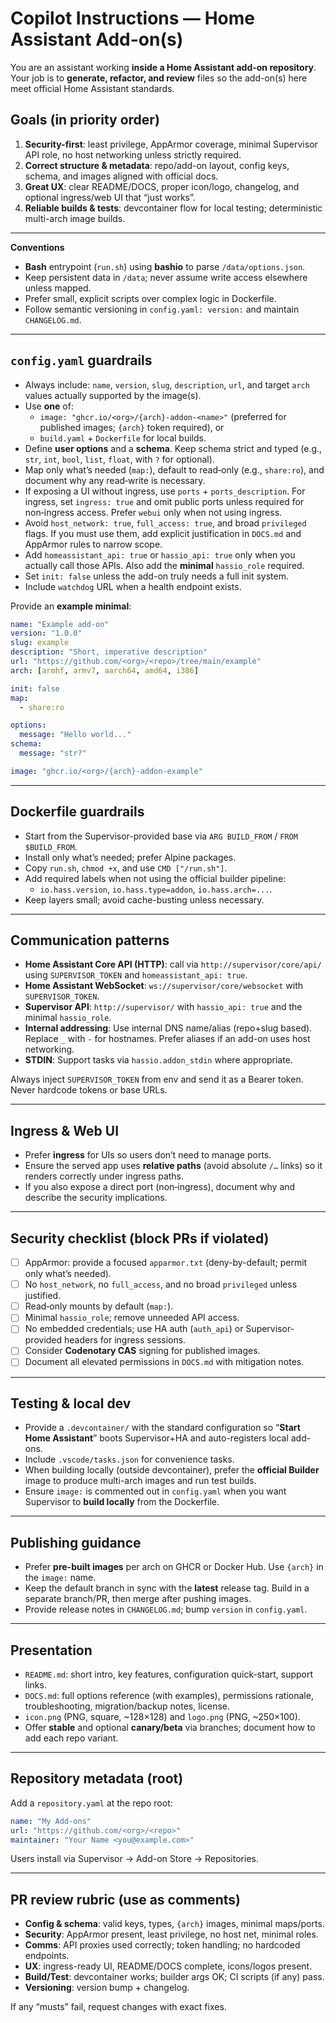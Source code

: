 # Copilot Instructions — Home Assistant Add-on(s)

You are an assistant working **inside a Home Assistant add-on repository**. Your job is to **generate, refactor, and review** files so the add-on(s) here meet official Home Assistant standards.

## Goals (in priority order)
1) **Security-first**: least privilege, AppArmor coverage, minimal Supervisor API role, no host networking unless strictly required.
2) **Correct structure & metadata**: repo/add-on layout, config keys, schema, and images aligned with official docs.
3) **Great UX**: clear README/DOCS, proper icon/logo, changelog, and optional ingress/web UI that “just works”.
4) **Reliable builds & tests**: devcontainer flow for local testing; deterministic multi-arch image builds.

---

**Conventions**
- **Bash** entrypoint (`run.sh`) using **bashio** to parse `/data/options.json`.
- Keep persistent data in `/data`; never assume write access elsewhere unless mapped.
- Prefer small, explicit scripts over complex logic in Dockerfile.
- Follow semantic versioning in `config.yaml: version:` and maintain `CHANGELOG.md`.

---

## `config.yaml` guardrails

- Always include: `name`, `version`, `slug`, `description`, `url`, and target `arch` values actually supported by the image(s).
- Use **one** of:
  - `image: "ghcr.io/<org>/{arch}-addon-<name>"` (preferred for published images; `{arch}` token required), or
  - `build.yaml` + `Dockerfile` for local builds.
- Define **user options** and a **schema**. Keep schema strict and typed (e.g., `str`, `int`, `bool`, `list`, `float`, with `?` for optional).
- Map only what’s needed (`map:`), default to read‑only (e.g., `share:ro`), and document why any read‑write is necessary.
- If exposing a UI without ingress, use `ports` + `ports_description`. For ingress, set `ingress: true` and omit public ports unless required for non‑ingress access. Prefer `webui` only when not using ingress.
- Avoid `host_network: true`, `full_access: true`, and broad `privileged` flags. If you must use them, add explicit justification in `DOCS.md` and AppArmor rules to narrow scope.
- Add `homeassistant_api: true` or `hassio_api: true` only when you actually call those APIs. Also add the **minimal** `hassio_role` required.
- Set `init: false` unless the add-on truly needs a full init system.
- Include `watchdog` URL when a health endpoint exists.

Provide an **example minimal**:

```yaml
name: "Example add-on"
version: "1.0.0"
slug: example
description: "Short, imperative description"
url: "https://github.com/<org>/<repo>/tree/main/example"
arch: [armhf, armv7, aarch64, amd64, i386]

init: false
map:
  - share:ro

options:
  message: "Hello world..."
schema:
  message: "str?"

image: "ghcr.io/<org>/{arch}-addon-example"
```

---

## Dockerfile guardrails

- Start from the Supervisor-provided base via `ARG BUILD_FROM` / `FROM $BUILD_FROM`.
- Install only what’s needed; prefer Alpine packages.
- Copy `run.sh`, `chmod +x`, and use `CMD ["/run.sh"]`.
- Add required labels when not using the official builder pipeline:
  - `io.hass.version`, `io.hass.type=addon`, `io.hass.arch=...`.
- Keep layers small; avoid cache-busting unless necessary.

---

## Communication patterns

- **Home Assistant Core API (HTTP)**: call via `http://supervisor/core/api/` using `SUPERVISOR_TOKEN` and `homeassistant_api: true`.  
- **Home Assistant WebSocket**: `ws://supervisor/core/websocket` with `SUPERVISOR_TOKEN`.  
- **Supervisor API**: `http://supervisor/` with `hassio_api: true` and the minimal `hassio_role`.  
- **Internal addressing**: Use internal DNS name/alias (repo+slug based). Replace `_` with `-` for hostnames. Prefer aliases if an add-on uses host networking.  
- **STDIN**: Support tasks via `hassio.addon_stdin` where appropriate.

Always inject `SUPERVISOR_TOKEN` from env and send it as a Bearer token. Never hardcode tokens or base URLs.

---

## Ingress & Web UI

- Prefer **ingress** for UIs so users don’t need to manage ports.
- Ensure the served app uses **relative paths** (avoid absolute `/…` links) so it renders correctly under ingress paths.
- If you also expose a direct port (non‑ingress), document why and describe the security implications.

---

## Security checklist (block PRs if violated)

- [ ] AppArmor: provide a focused `apparmor.txt` (deny-by-default; permit only what’s needed).  
- [ ] No `host_network`, no `full_access`, and no broad `privileged` unless justified.  
- [ ] Read‑only mounts by default (`map:`).  
- [ ] Minimal `hassio_role`; remove unneeded API access.  
- [ ] No embedded credentials; use HA auth (`auth_api`) or Supervisor-provided headers for ingress sessions.  
- [ ] Consider **Codenotary CAS** signing for published images.  
- [ ] Document all elevated permissions in `DOCS.md` with mitigation notes.

---

## Testing & local dev

- Provide a `.devcontainer/` with the standard configuration so “**Start Home Assistant**” boots Supervisor+HA and auto-registers local add-ons.  
- Include `.vscode/tasks.json` for convenience tasks.  
- When building locally (outside devcontainer), prefer the **official Builder** image to produce multi-arch images and run test builds.  
- Ensure `image:` is commented out in `config.yaml` when you want Supervisor to **build locally** from the Dockerfile.

---

## Publishing guidance

- Prefer **pre-built images** per arch on GHCR or Docker Hub. Use `{arch}` in the `image:` name.
- Keep the default branch in sync with the **latest** release tag. Build in a separate branch/PR, then merge after pushing images.
- Provide release notes in `CHANGELOG.md`; bump `version` in `config.yaml`.

---

## Presentation

- `README.md`: short intro, key features, configuration quick-start, support links.  
- `DOCS.md`: full options reference (with examples), permissions rationale, troubleshooting, migration/backup notes, license.  
- `icon.png` (PNG, square, ~128×128) and `logo.png` (PNG, ~250×100).  
- Offer **stable** and optional **canary/beta** via branches; document how to add each repo variant.

---

## Repository metadata (root)

Add a `repository.yaml` at the repo root:

```yaml
name: "My Add-ons"
url: "https://github.com/<org>/<repo>"
maintainer: "Your Name <you@example.com>"
```

Users install via Supervisor → Add-on Store → Repositories.

---

## PR review rubric (use as comments)

- **Config & schema**: valid keys, types, `{arch}` images, minimal maps/ports.  
- **Security**: AppArmor present, least privilege, no host net, minimal roles.  
- **Comms**: API proxies used correctly; token handling; no hardcoded endpoints.  
- **UX**: ingress-ready UI, README/DOCS complete, icons/logos present.  
- **Build/Test**: devcontainer works; builder args OK; CI scripts (if any) pass.  
- **Versioning**: version bump + changelog.  

If any “musts” fail, request changes with exact fixes.
